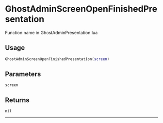 # GhostAdminScreenOpenFinishedPresentation
Function name in GhostAdminPresentation.lua
## Usage
```lua
GhostAdminScreenOpenFinishedPresentation(screen)
```
## Parameters
`screen`
## Returns
`nil`

---